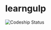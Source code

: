 # learngulp

![Codeship Status](https://codeship.com/projects/6adbacd0-07d3-0135-ac81-5eca1b05dde3/status?branch=master)
